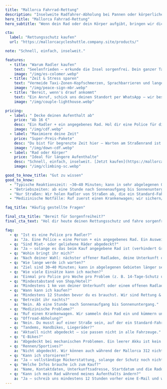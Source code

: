 ```yaml
---
title: "Mallorca Fahrrad-Rettung"
description: "Inselweite Radfahrer-Abholung bei Pannen oder körperlichen Problemen. Einfach. Schnell. Zuverlässig."
hero_title: "Mallorca Fahrrad-Rettung"
hero_subtitle: "Wenn dein Rad oder dein Körper aufgibt, bringen wir dich dahin, wo du hin musst."

cta:
  label: "Rettungsschutz kaufen"
  url: "https://mallorcacycleshuttle.company.site/products/"

note: "Schnell, einfach, inselweit."

features:
  - title: "Warum Radler kaufen"
    text: "Seelenfrieden – erkunde die Insel sorgenfrei. Dein ganzer Tag ist nicht ruiniert – auch nicht der deiner Gruppe."
    image: "/img/es-colomer.webp"
  - title: "Zeit & Stress sparen"
    text: "Vermeide Taxi-Zonen-Kopfschmerzen, Sprachbarrieren und langes Warten am Straßenrand."
    image: "/img/peace-sign-mbr.webp"
  - title: "Bereit, wenn's drauf ankommt"
    text: "Ein Anruf, schick uns deinen Standort per WhatsApp – wir bestätigen und senden eine Fahrzeug-ETA."
    image: "/img/couple-lighthouse.webp"

pricing:
  - label: " Decke deinen Aufenthalt ab"
    price: "Ab 16 €"
    desc: "Ein Radler + ein angegebenes Rad. Hol dir eine Police für dich und deine Mitfahrer."
    image: "/img/cdf.webp"
  - label: "Maximiere deine Zeit"
    price: "Super-Preis-Pakete"
    desc: "Du bist für begrenzte Zeit hier – Warten am Straßenrand ist wohl nicht die beste Art, deinen Tag zu verbringen!"
    image: "/img/down-cdf.webp"
  - label: "Rad oder Körper"
    price: "Ideal für längere Aufenthalte"
    desc: "Schnell, einfach, inselweit. [Jetzt kaufen](https://mallorcacycleshuttle.company.site/products/)"
    image: "/img/climbing-sc.webp"

good_to_know_title: "Gut zu wissen"
good_to_know:
  - "Typische Reaktionszeit: ~30–40 Minuten; kann in sehr abgelegenen Orten wie Port de Sa Calobra während der Frühlings-Hauptverkehrszeit länger dauern."
  - "Betriebszeiten: ab eine Stunde nach Sonnenaufgang bis Sonnenuntergang."
  - "Nur Straßen: Wir holen Radler von Straßen ab, die ein Standard-Fahrzeug (kein 4×4) erreichen kann."
  - "Medizinische Notfälle: Ruf zuerst einen Krankenwagen; wir sichern/transportieren dein Rad (Räder passen nicht in Krankenwagen)."

faq_title: "Häufig gestellte Fragen"

final_cta_title: "Bereit für Sorgenfreiheit?"
final_cta_text: "Hol dir heute deinen Rettungsschutz und fahre sorgenfrei auf Mallorca"

faq:
  - q: "Ist es eine Police pro Radler?"
    a: "Ja. Eine Police = eine Person + ein angegebenes Rad. Ein Ausweis kann angefordert werden, um zu verhindern, dass eine Gruppe versucht, alle mit einer Police abzudecken."
  - q: "Sind Miet- oder geliehene Räder abgedeckt?"
    a: "Ja – solange es das beim Kauf angegebene Rad ist (verhindert Gruppen-Missbrauch)."
  - q: "Wohin bringt ihr mich?"
    a: "Nach deiner Wahl: nächster offener Radladen, deine Unterkunft oder deine Vermietstation."
  - q: "Wie lange werde ich warten?"
    a: "Ziel sind 30–40 Minuten; kann in abgelegenen Gebieten länger sein (z. B. Port de Sa Calobra an sehr stark frequentierten Tagen). Wir haben Fahrzeuge über die gesamte Insel und können zusätzliche Unterstützung herbeiholen."
  - q: "Wie viele Einsätze kann ich machen?"
    a: "Einmal pro Police pro Woche pro Problem (z. B. 14-Tage-Schutz umfasst zwei Einsätze für dasselbe Problem). Verschiedene Probleme sind nicht begrenzt, aber Missbrauch kann zur Stornierung und Rückerstattung des ungenutzten Teils führen."
  - q: "Mindestabstand von Shop/Hotel?"
    a: "Mindestens 1 km von deiner Unterkunft oder einem offenen Radladen."
  - q: "Wann kann ich kaufen?"
    a: "Mindestens 12 Stunden bevor du es brauchst. Wir sind Rettung & Bergung, kein Taxi."
  - q: "Betreibt ihr nachts?"
    a: "Nein. Ab eine Stunde nach Sonnenaufgang bis Sonnenuntergang."
  - q: "Medizinische Probleme?"
    a: "Ruf einen Krankenwagen. Wir sammeln dein Rad ein und kümmern uns darum, aber wir sind keine Mediziner."
  - q: "Offroad-Abholung?"
    a: "Nein. Du musst auf einer Straße sein, auf der ein Standard-Fahrzeug (kein 4×4) fahren kann."
  - q: "Tandems, Handbikes, Liegeräder?"
    a: "Aktuell nicht abgedeckt – sie passen nicht in alle Fahrzeuge."
  - q: "E-Bikes?"
    a: "Abgedeckt bei mechanischen Problemen. Ein leerer Akku ist kein Rettungsgrund; bitte verwalte das Aufladen – betrachte es als Lernerfahrung."
  - q: "Rennen/Sportives?"
    a: "Nicht abgedeckt. Wir können auch während der Mallorca 312 nicht operieren, wo Straßensperrungen sind."
  - q: "Kann ich stornieren?"
    a: "Ja – vollständige Rückerstattung, solange der Schutz noch nicht begonnen hat."
  - q: "Welche Infos brauche ich zum Kauf?"
    a: "Name, Kontaktdaten, Unterkunftsadresse, Startdatum und die Raddaten."
  - q: "Kann ich mein Rad während meines Aufenthalts ändern?"
    a: "Ja – schreib uns mindestens 12 Stunden vorher eine E-Mail und wir aktualisieren die Police."
---
```

